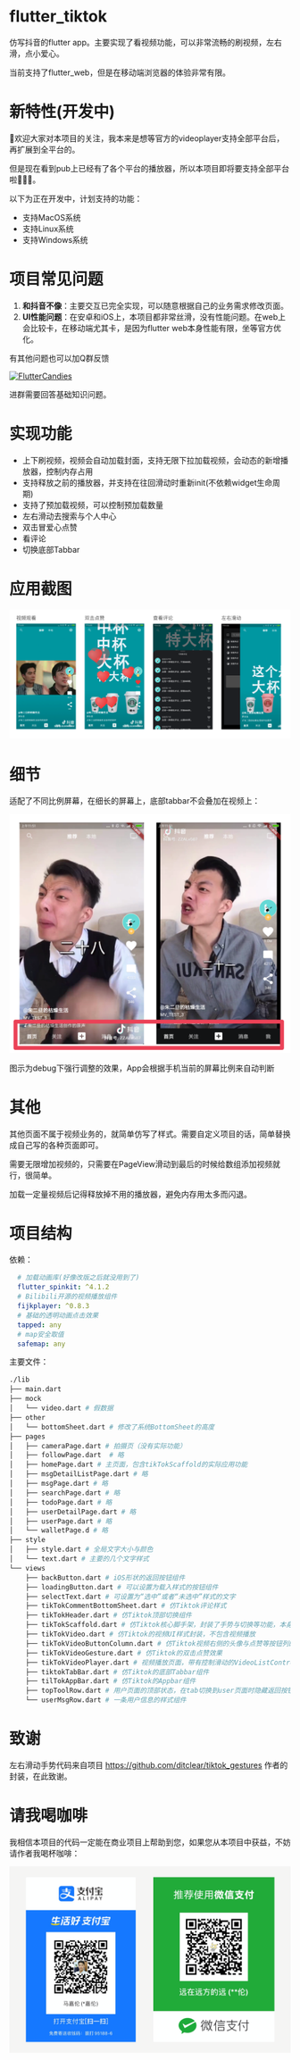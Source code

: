 # flutter_tiktok

仿写抖音的flutter app。主要实现了看视频功能，可以非常流畅的刷视频，左右滑，点小爱心。  

当前支持了flutter_web，但是在移动端浏览器的体验非常有限。

# 新特性(开发中)

🎉欢迎大家对本项目的关注，我本来是想等官方的videoplayer支持全部平台后，再扩展到全平台的。

但是现在看到pub上已经有了各个平台的播放器，所以本项目即将要支持全部平台啦🎉🎉🎉。

以下为正在开发中，计划支持的功能：

- 支持MacOS系统
- 支持Linux系统
- 支持Windows系统

# 项目常见问题
1. **和抖音不像**：主要交互已完全实现，可以随意根据自己的业务需求修改页面。
2. **UI性能问题**：在安卓和iOS上，本项目都非常丝滑，没有性能问题。在web上会比较卡，在移动端尤其卡，是因为flutter web本身性能有限，坐等官方优化。

有其他问题也可以加Q群反馈

<a target="_blank" href="https://jq.qq.com/?_wv=1027&k=5bcc0gy"><img border="0" src="https://pub.idqqimg.com/wpa/images/group.png" alt="FlutterCandies" title="FlutterCandies"></a>

进群需要回答基础知识问题。

# 实现功能

- 上下刷视频，视频会自动加载封面，支持无限下拉加载视频，会动态的新增播放器，控制内存占用
- 支持释放之前的播放器，并支持在往回滑动时重新init(不依赖widget生命周期)
- 支持了预加载视频，可以控制预加载数量
- 左右滑动去搜索与个人中心
- 双击冒爱心点赞
- 看评论
- 切换底部Tabbar

# 应用截图

![截图1](./screenshot.png)

# 细节

适配了不同比例屏幕，在细长的屏幕上，底部tabbar不会叠加在视频上：


![截图1](./screen.png)

图示为debug下强行调整的效果，App会根据手机当前的屏幕比例来自动判断


# 其他

其他页面不属于视频业务的，就简单仿写了样式。需要自定义项目的话，简单替换成自己写的各种页面即可。  

需要无限增加视频的，只需要在PageView滑动到最后的时候给数组添加视频就行，很简单。  

加载一定量视频后记得释放掉不用的播放器，避免内存用太多而闪退。

# 项目结构


依赖：
```yaml
  # 加载动画库(好像改版之后就没用到了)
  flutter_spinkit: ^4.1.2
  # Bilibili开源的视频播放组件
  fijkplayer: ^0.8.3
  # 基础的透明动画点击效果
  tapped: any
  # map安全取值
  safemap: any
```
主要文件：
```bash
./lib
├── main.dart
├── mock
│   └── video.dart # 假数据
├── other
│   └── bottomSheet.dart # 修改了系统BottomSheet的高度
├── pages
│   ├── cameraPage.dart # 拍摄页（没有实际功能）
│   ├── followPage.dart  # 略
│   ├── homePage.dart # 主页面，包含tikTokScaffold的实际应用功能
│   ├── msgDetailListPage.dart # 略
│   ├── msgPage.dart # 略
│   ├── searchPage.dart # 略
│   ├── todoPage.dart # 略
│   ├── userDetailPage.dart # 略
│   ├── userPage.dart # 略
│   └── walletPage.d # 略
├── style
│   ├── style.dart # 全局文字大小与颜色
│   └── text.dart # 主要的几个文字样式
└── views
    ├── backButton.dart # iOS形状的返回按钮组件
    ├── loadingButton.dart # 可以设置为载入样式的按钮组件
    ├── selectText.dart # 可设置为“选中”或者“未选中”样式的文字
    ├── tikTokCommentBottomSheet.dart # 仿Tiktok评论样式
    ├── tikTokHeader.dart # 仿Tiktok顶部切换组件
    ├── tikTokScaffold.dart # 仿Tiktok核心脚手架，封装了手势与切换等功能，本身不包含UI内容
    ├── tikTokVideo.dart # 仿Tiktok的视频UI样式封装，不包含视频播放
    ├── tikTokVideoButtonColumn.dart # 仿Tiktok视频右侧的头像与点赞等按钮列的组件
    ├── tikTokVideoGesture.dart # 仿Tiktok的双击点赞效果
    ├── tikTokVideoPlayer.dart # 视频播放页面，带有控制滑动的VideoListController类
    ├── tiktokTabBar.dart # 仿Tiktok的底部Tabbar组件
    ├── tilTokAppBar.dart # 仿Tiktok的Appbar组件
    ├── topToolRow.dart # 用户页面的顶部状态，在tab切换到user页面时隐藏返回按钮
    └── userMsgRow.dart # 一条用户信息的样式组件
```

# 致谢

左右滑动手势代码来自项目 https://github.com/ditclear/tiktok_gestures 作者的封装，在此致谢。

# 请我喝咖啡

我相信本项目的代码一定能在商业项目上帮助到您，如果您从本项目中获益，不妨请作者我喝杯咖啡：

![请我喝咖啡](./pay.png)
